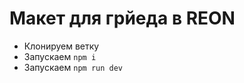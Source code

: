 # Макет для грйеда в REON

- Клонируем ветку
- Запускаем
    ```npm i```
- Запускаем
    ```npm run dev```
